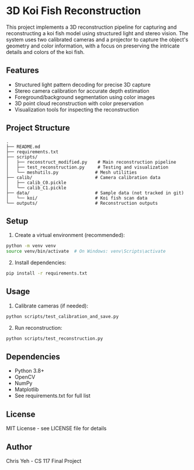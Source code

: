 # 3D Koi Fish Reconstruction

This project implements a 3D reconstruction pipeline for capturing and reconstructing a koi fish model using structured light and stereo vision. The system uses two calibrated cameras and a projector to capture the object's geometry and color information, with a focus on preserving the intricate details and colors of the koi fish.

## Features

- Structured light pattern decoding for precise 3D capture
- Stereo camera calibration for accurate depth estimation
- Foreground/background segmentation using color images
- 3D point cloud reconstruction with color preservation
- Visualization tools for inspecting the reconstruction

## Project Structure

```
.
├── README.md
├── requirements.txt
├── scripts/
│   ├── reconstruct_modified.py    # Main reconstruction pipeline
│   ├── test_reconstruction.py     # Testing and visualization
│   └── meshutils.py              # Mesh utilities
├── calib/                        # Camera calibration data
│   ├── calib_C0.pickle
│   └── calib_C1.pickle
├── data/                         # Sample data (not tracked in git)
│   └── koi/                      # Koi fish scan data
└── outputs/                      # Reconstruction outputs
```

## Setup

1. Create a virtual environment (recommended):
```bash
python -m venv venv
source venv/bin/activate  # On Windows: venv\Scripts\activate
```

2. Install dependencies:
```bash
pip install -r requirements.txt
```

## Usage

1. Calibrate cameras (if needed):
```bash
python scripts/test_calibration_and_save.py
```

2. Run reconstruction:
```bash
python scripts/test_reconstruction.py
```

## Dependencies

- Python 3.8+
- OpenCV
- NumPy
- Matplotlib
- See requirements.txt for full list

## License

MIT License - see LICENSE file for details

## Author

Chris Yeh - CS 117 Final Project 